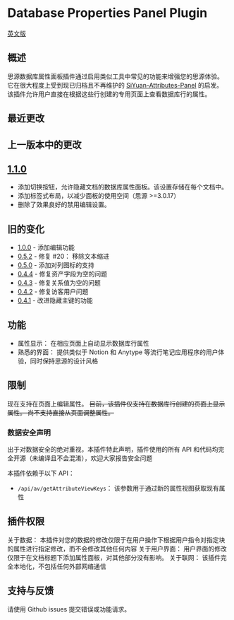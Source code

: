 # Database Properties Panel Plugin

[英文版](./README.md)

## 概述

思源数据库属性面板插件通过启用类似工具中常见的功能来增强您的思源体验。
它在很大程度上受到现已归档且不再维护的 [SiYuan-Attributes-Panel](https://github.com/TransMux/SiYuan-Attributes-Panel/) 的启发。
该插件允许用户直接在根据这些行创建的专用页面上查看数据库行的属性。

## 最近更改

## 上一版本中的更改

## [1.1.0](https://github.com/Macavity/siyuan-database-properties-panel/releases/tag/v1.1.0)

- 添加切换按钮，允许隐藏文档的数据库属性面板。该设置存储在每个文档中。
- 添加标签式布局，以减少面板的使用空间（思源 >=3.0.17）
- 删除了效果良好的禁用编辑设置。

## 旧的变化
- [1.0.0](https://github.com/Macavity/siyuan-database-properties-panel/releases/tag/v1.0.0) - 添加编辑功能
- [0.5.2](https://github.com/Macavity/siyuan-database-properties-panel/releases/tag/v0.5.2) - 修复 #20： 移除文本缩进
- [0.5.0](https://github.com/Macavity/siyuan-database-properties-panel/releases/tag/v0.5.0) - 添加对列图标的支持
- [0.4.4](https://github.com/Macavity/siyuan-database-properties-panel/releases/tag/v0.4.4) - 修复资产字段为空的问题
- [0.4.3](https://github.com/Macavity/siyuan-database-properties-panel/releases/tag/v0.4.3) - 修复关系值为空的问题
- [0.4.2](https://github.com/Macavity/siyuan-database-properties-panel/releases/tag/v0.4.2) - 修复访客用户问题
- [0.4.1](https://github.com/Macavity/siyuan-database-properties-panel/releases/tag/v0.4.1) - 改进隐藏主键的功能

## 功能

- 属性显示： 在相应页面上自动显示数据库行属性
- 熟悉的界面： 提供类似于 Notion 和 Anytype 等流行笔记应用程序的用户体验，同时保持思源的设计风格

## 限制

现在支持在页面上编辑属性。
~~目前，该插件仅支持在数据库行创建的页面上显示属性。
尚不支持直接从页面调整属性。~~

### 数据安全声明

出于对数据安全的绝对重视，本插件特此声明，插件使用的所有 API 和代码均完全开源（未编译且不会混淆），欢迎大家报告安全问题

本插件依赖于以下 API：

- `/api/av/getAttributeViewKeys`： 该参数用于通过新的属性视图获取现有属性

## 插件权限

关于数据： 本插件对您的数据的修改仅限于在用户操作下根据用户指令对指定块的属性进行指定修改，而不会修改其他任何内容
关于用户界面： 用户界面的修改仅限于在文档标题下添加属性面板，对其他部分没有影响。
关于联网： 该插件完全本地化，不包括任何外部网络通信

## 支持与反馈

请使用 Github issues 提交错误或功能请求。

